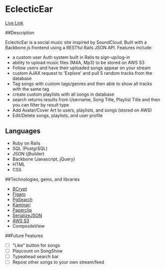 # EclecticEar

[Live Link](http://www.eclecticear.us/)

##Description

EclecticEar is a social music site inspired by SoundCloud.  Built with a Backbone.js frontend using a RESTful Rails JSON API.  Features include:
* a custom user Auth system built in Rails to sign-up/log-in
* ability to upload music files (M4A, Mp3) to be stored on AWS S3
* Follow users and have their uploaded songs appear on your stream
* custom AJAX request to 'Explore' and pull 5 random tracks from the database
* Tag songs with custom tags/genres and then able to show all tracks with the same tag
* create custom playlists with all songs in database
* search returns results from Username, Song Title, Playlist Title and then you can filter by result type
* Add Avatar/Cover Art to users, playlists, and songs (stored on AWS)
* Edit/Delete songs, playlists, and user profile

## Languages

* Ruby on Rails
* SQL (PostgrSQL)
* JSON (jBuilder)
* Backbone (Javascript, jQuery)
* HTML
* CSS

##Technologies, gems, and libraries

* [BCrypt](https://github.com/codahale/bcrypt-ruby)
* [Figaro](https://github.com/laserlemon/figaro)
* [PgSearch](https://github.com/Casecommons/pg_search)
* [Kaminari](https://github.com/amatsuda/kaminari)
* [Paperclip](https://github.com/thoughtbot/paperclip)
* [SerializeJSON](https://github.com/marioizquierdo/jquery.serializeJSON)
* [AWS S3](http://aws.amazon.com/s3/)
* CompositeView

##Future Features
- [ ] "Like" button for songs
- [ ] Playcount on SongShow
- [ ] Typeahead search bar
- [ ] Repost other songs to your own stream/feed
